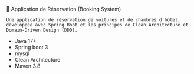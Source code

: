 🏨 Application de Réservation (Booking System) 

    Une application de réservation de voitures et de chambres d'hôtel, développée avec Spring Boot et les principes de Clean Architecture et Domain-Driven Design (DDD). 

* Java 17+
* Spring boot 3
* mysql
* Clean Architecture
* Maven 3.8
